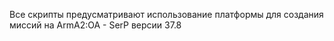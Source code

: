 Все скрипты предусматривают использование платформы для создания миссий на ArmA2:OA - SerP версии 37.8
